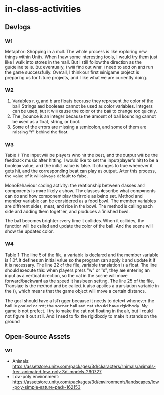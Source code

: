 # in-class-activities
## Devlogs
### W1
Metaphor: Shopping in a mall. The whole process is like exploring new things within Unity. When I saw some interesting tools, I would try them just like I walk into stores in the mall. But I still follow the direction as the guideline tells. But eventually, I will find out what I need to add on and run the game successfully. Overall, I think our first minigame project is preparing us for future projects, and I like what we are currently doing.

### W2
1. Variables r, g, and b are floats because they represent the color of the ball. Strings and booleans cannot be used as color variables. Integers can be used, but it will cause the color of the ball to change too quickly.
2. The _bounce is an integer because the amount of ball bouncing cannot be used as a float, string, or bool.
3. Some of the errors are missing a semicolon, and some of them are missing "f" behind the float.

### W3
Table 1: The input will be players who hit the beat, and the output will be the feedback music after hitting. I would like to set the input(player's hit) to be a boolean value, and the initial value is false. It changes to true whenever it gets hit, and the corresponding beat can play as output. After this process, the value of it will always default to false.


MonoBehaviour coding activity: the relationship between classes and components is more likely a show. The classes describe what components can do and how component play their role as being set. Method and member variable can be considered as a food bowl. The member variables are different sides, meat, and rice in the bowl. The method is calling each side and adding them together, and produces a finished bowl.


The ball becomes brighter every time it collides. When it collides, the function will be called and update the color of the ball. And the scene will show the updated color.


### W4
Table 1: The line 5 of the file, a variable is declared and the member variable is 1.0f. It defines an initial value so the program can apply it and update it if it is necessary. The line 22 of the file, variable translation is a float. The line should execute this: when players press "w" or "s", they are entering an input as a vertical direction, so the cat in the scene will move forward/backward as the speed it has been setting. The line 25 of the file, Translate is the method and be called. It also applies a translation variable in the (), which means that the game object will move a certain distance.

The goal should have a IsTrigger because it needs to detect whenever the ball is goaled or not; the soccer ball and cat should have rigidbody. 
My game is not prefect. I try to make the cat not floating in the air, but I could not figure it out still. And I need to fix the rigidbody to make it stands on the ground. 




## Open-Source Assets
### W1
- Animals: https://assetstore.unity.com/packages/3d/characters/animals/animals-free-animated-low-poly-3d-models-260727 
- Low-poly environment: https://assetstore.unity.com/packages/3d/environments/landscapes/low-poly-simple-nature-pack-162153 